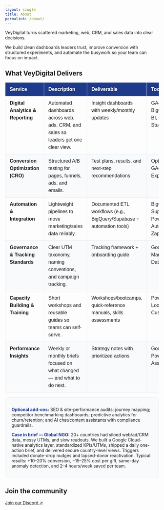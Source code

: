 ```yaml
---
layout: single
title: About
permalink: /about/
---
```


<style>
/* Align H1, intro, section title, and table to the same left edge & width */
@media (min-width: 1024px){
  .page__title, .vd-wide, .vd-wide-title{
    position:relative;
    left:50%;
    transform:translateX(-50%);
    width:min(1400px,96vw);
    max-width:1400px;
    margin-left:auto;
    margin-right:auto;
    text-align:left;
  }
}

/* Simple, readable callout */
.vd-callout{
  border:1px solid #e6e9ef;
  border-radius:12px;
  padding:1rem 1.25rem;
  background:#f8fafc;
  margin:1rem 0;
}
.vd-callout strong{ color:#1E3A8A; }

/* Table styling */
table.vd-plain{ width:100%; border-collapse:collapse; font-family:Arial,Helvetica,sans-serif; }
table.vd-plain th, table.vd-plain td{ border:1px solid #e6e9ef; padding:10px 14px; vertical-align:top; line-height:1.5; }
table.vd-plain thead th{ background:#1E3A8A; color:#fff; text-align:left; font-weight:700; }
table.vd-plain tbody tr:nth-child(even) td{ background:#f8fafc; }

/* Keep only the Deliverables table wide */
@media (min-width:1024px){
  table.vd-delivers-wide{
    position:relative;
    left:50%;
    transform:translateX(-50%);
    width:min(1400px,96vw);
    max-width:1400px;
  }
}
</style>

<div class="vd-wide">
  <p>VeyDigital turns scattered marketing, web, CRM, and sales data into clear decisions.</p>
  <p>We build clean dashboards leaders trust, improve conversion with structured experiments, and automate the busywork so your team can focus on impact.</p>
</div>

<h2 class="vd-wide-title">What VeyDigital Delivers</h2>

<table class="vd-plain vd-delivers-wide">
  <thead>
    <tr>
      <th>Service</th>
      <th>Description</th>
      <th>Deliverable</th>
      <th>Tools</th>
    </tr>
  </thead>
  <tbody>
    <tr>
      <td><strong>Digital Analytics &amp; Reporting</strong></td>
      <td>Automated dashboards across web, ads, CRM, and sales so leaders get one clear view.</td>
      <td>Insight dashboards with weekly/monthly updates</td>
      <td>GA4, GTM, BigQuery, Power BI, Cloud BI Studio</td>
    </tr>
    <tr>
      <td><strong>Conversion Optimization (CRO)</strong></td>
      <td>Structured A/B testing for pages, funnels, ads, and emails.</td>
      <td>Test plans, results, and next-step recommendations</td>
      <td>Optimizely/VWO, GA4 Experiments</td>
    </tr>
    <tr>
      <td><strong>Automation &amp; Integration</strong></td>
      <td>Lightweight pipelines to move marketing/sales data reliably.</td>
      <td>Documented ETL workflows (e.g., BigQuery/Supabase + automation tools)</td>
      <td>BigQuery, Supabase, Power Automate, Zapier</td>
    </tr>
    <tr>
      <td><strong>Governance &amp; Tracking Standards</strong></td>
      <td>Clear UTM taxonomy, naming conventions, and campaign tracking.</td>
      <td>Tracking framework + onboarding guide</td>
      <td>Google Tag Manager, GA4, Data Studio</td>
    </tr>
    <tr>
      <td><strong>Capacity Building &amp; Training</strong></td>
      <td>Short workshops and reusable guides so teams can self-serve.</td>
      <td>Workshops/bootcamps, quick-reference manuals, skills assessments</td>
      <td>Power BI, Looker Studio, Custom LMS</td>
    </tr>
    <tr>
      <td><strong>Performance Insights</strong></td>
      <td>Weekly or monthly briefs focused on what changed — and what to do next.</td>
      <td>Strategy notes with prioritized actions</td>
      <td>Google Sheets, Power BI, AI Assistant</td>
    </tr>
  </tbody>
</table>

<div class="vd-wide vd-callout">
  <p><strong>Optional add-ons:</strong> SEO &amp; site-performance audits; journey mapping; competitor benchmarking dashboards; predictive analytics for churn/retention; and AI chat/content assistants with compliance guardrails.</p>
  <p><strong>Case in brief — Global NGO:</strong> 20+ countries had siloed web/ad/CRM data, messy UTMs, and slow readouts. We built a Google Cloud-native analytics layer, standardized KPIs/UTMs, shipped a daily one-action brief, and delivered secure country-level views. Triggers included donate-drop nudges and lapsed-donor reactivation. Typical results: +10–20% conversion, −15–25% cost per gift, same-day anomaly detection, and 2–4 hours/week saved per team.</p>
</div>

## Join the community
<p><a href="https://discord.gg/yourInvite">Join our Discord ↗</a></p>
